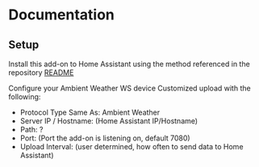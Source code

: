 # Documentation

## Setup

Install this add-on to Home Assistant using the method referenced in the repository [README](../README.md)

Configure your Ambient Weather WS device Customized upload with the following:
- Protocol Type Same As: Ambient Weather
- Server IP / Hostname: (Home Assistant IP/Hostname)
- Path: ?
- Port: (Port the add-on is listening on, default 7080)
- Upload Interval: (user determined, how often to send data to Home Assistant)
